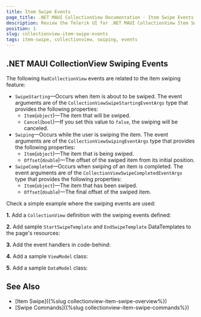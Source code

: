 ```yaml
---
title: Item Swipe Events
page_title: .NET MAUI CollectionView Documentation - Item Swipe Events
description: Review the Telerik UI for .NET MAUI CollectionView Item Swipe Events.
position: 1
slug: collectionview-item-swipe-events
tags: item-swipe, collectionview, swiping, events
---
```


## .NET MAUI CollectionView Swiping Events

The following `RadCollectionView` events are related to the item swiping feature:

- `SwipeStarting`&mdash;Occurs when item is about to be swiped. The event arguments are of the `CollectionViewSwipeStartingEventArgs` type that provides the following properties:
  - `Item`(`object`)&mdash;The item that will be swiped.
  - `Cancel`(`bool`)&mdash;If you set this value to `false`, the swiping will be canceled.
- `Swiping`&mdash;Occurs while the user is swiping the item. The event arguments are of the `CollectionViewSwipingEventArgs` type that provides the following properties:
  - `Item`(`object`)&mdash;The item that is being swiped.
  - `Offset`(`double`)&mdash;The offset of the swiped item from its initial position.
- `SwipeCompleted`&mdash;Occurs when swiping of an item is completed. The event arguments are of the `CollectionViewSwipeCompletedEventArgs` type that provides the following properties:
  - `Item`(`object`)&mdash;The item that has been swiped.
  - `Offset`(`double`)&mdash;The final offset of the swiped item.

Check a simple example where the swiping events are used:

**1.** Add a `CollectionView` definition with the swiping events defined:

<snippet id='collectionview-item-swipe-events' />

**2.** Add sample `StartSwipeTemplate` and `EndSwipeTemplate` DataTemplates to the page's resources:

<snippet id='collectionview-item-swipe-events-resources' />

**3.** Add the event handlers in code-behind:

<snippet id='collectionview-itemswipe-events-code' />

**4.** Add a sample `ViewModel` class:

<snippet id='collectionview-itemswipe-viewmodel' />

**5.** Add a sample `DataModel` class:

<snippet id='collectionview-itemswipe-datamodel' />

## See Also

- [Item Swipe]({%slug collectionview-item-swipe-overview%})
- [Swipe Commands]({%slug collectionview-item-swipe-commands%})
